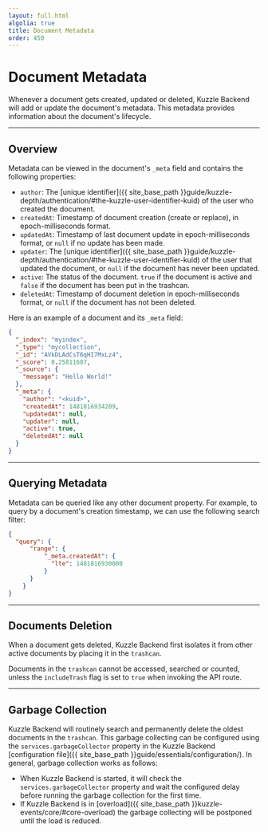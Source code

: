 ```yaml
---
layout: full.html
algolia: true
title: Document Metadata
order: 450
---
```


# Document Metadata

Whenever a document gets created, updated or deleted, Kuzzle Backend will add or update the document's metadata. This metadata provides information about the document's lifecycle.

---

## Overview

Metadata can be viewed in the document's `_meta` field and contains the following properties:

* `author`: The [unique identifier]({{ site_base_path }}guide/kuzzle-depth/authentication/#the-kuzzle-user-identifier-kuid) of the user who created the document.
* `createdAt`: Timestamp of document creation (create or replace), in epoch-milliseconds format.
* `updatedAt`: Timestamp of last document update in epoch-milliseconds format, or `null` if no update has been made.
* `updater`: The [unique identifier]({{ site_base_path }}guide/kuzzle-depth/authentication/#the-kuzzle-user-identifier-kuid) of the user that updated the document, or `null` if the document has never been updated.
* `active`: The status of the document. `true` if the document is active and `false` if the document has been put in the trashcan.
* `deletedAt`: Timestamp of document deletion in epoch-milliseconds format, or `null` if the document has not been deleted.

Here is an example of a document and its `_meta` field:

```json
{
  "_index": "myindex",
  "_type": "mycollection",
  "_id": "AVkDLAdCsT6qHI7MxLz4",
  "_score": 0.25811607,
  "_source": {
    "message": "Hello World!"
  },
  "_meta": {
    "author": "<kuid>",
    "createdAt": 1481816934209,
    "updatedAt": null,
    "updater": null,
    "active": true,
    "deletedAt": null
  }
}
```

---

## Querying Metadata

Metadata can be queried like any other document property. For example, to query by a document's creation timestamp, we can use the following search filter:

```json
{
  "query": {
      "range": {
          "_meta.createdAt": {
            "lte": 1481816930000
          }
      }
    }
}
```

---

## Documents Deletion

When a document gets deleted, Kuzzle Backend first isolates it from other active documents by placing it in the `trashcan`.

Documents in the `trashcan` cannot be accessed, searched or counted, unless the `includeTrash` flag is set to `true` when invoking the API route.

---

## Garbage Collection

Kuzzle Backend will routinely search and permanently delete the oldest documents in the `trashcan`. This garbage collecting can be configured using the `services.garbageCollector` property in the Kuzzle Backend [configuration file]({{ site_base_path }}guide/essentials/configuration/). In general, garbage collection works as follows:

* When Kuzzle Backend is started, it will check the `services.garbageCollector` property and wait the configured delay before running the garbage collection for the first time.
* If Kuzzle Backend is in [overload]({{ site_base_path }}kuzzle-events/core/#core-overload) the garbage collecting will be postponed until the load is reduced.
